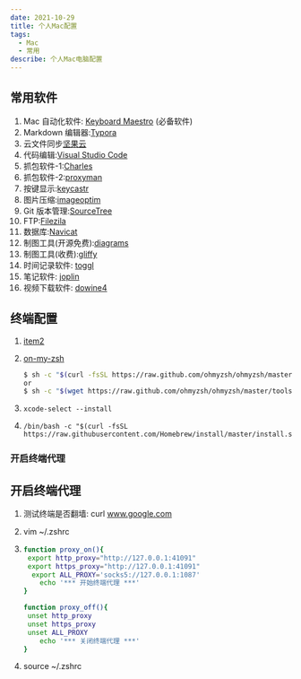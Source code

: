 ```yaml
---
date: 2021-10-29
title: 个人Mac配置
tags:
  - Mac
  - 常用
describe: 个人Mac电脑配置
---
```


## 常用软件

1. Mac 自动化软件: [Keyboard Maestro](https://wild-flame.github.io/guides/docs/mac-os-x-setup-guide/Others) (必备软件)
2. Markdown 编辑器:[Typora](https://typora.io/)
3. 云文件同步[坚果云](https://www.jianguoyun.com/)
4. 代码编辑:[Visual Studio Code](https://go.microsoft.com/fwlink/?LinkID=534106)
5. 抓包软件-1:[Charles](https://www.charlesproxy.com/)
6. 抓包软件-2:[proxyman](https://proxyman.io)
7. 按键显示:[keycastr](https://github.com/keycastr/keycastr/releases)
8. 图片压缩:[imageoptim](https://imageoptim.com/howto.html)
9. Git 版本管理:[SourceTree](http://www.sourcetreeapp.com/)
10. FTP:[Filezila](https://filezilla-project.org/)
11. 数据库:[Navicat](http://www.navicat.com.cn/)
12. 制图工具(开源免费):[diagrams](https://www.diagrams.net/)
13. 制图工具(收费):[gliffy](https://www.gliffy.com/)
14. 时间记录软件: [toggl](https://toggl.com)
15. 笔记软件: [joplin](https://joplinapp.org)
16. 视频下载软件: [dowine4](https://software.charliemonroe.net/downie/)

## 终端配置

1.  [item2](https://iterm2.com/)

2.  [on-my-zsh](https://ohmyz.sh/)

    ```bash
    $ sh -c "$(curl -fsSL https://raw.github.com/ohmyzsh/ohmyzsh/master/tools/install.sh)"
    or
    $ sh -c "$(wget https://raw.github.com/ohmyzsh/ohmyzsh/master/tools/install.sh -O -)"
    ```

3.  ```
    xcode-select --install
    ```

4.  ```
    /bin/bash -c "$(curl -fsSL https://raw.githubusercontent.com/Homebrew/install/master/install.sh)"
    ```

### 开启终端代理

## 开启终端代理

1. 测试终端是否翻墙: curl www.google.com

2. vim ~/.zshrc

3. ```bash
   function proxy_on(){
   	export http_proxy="http://127.0.0.1:41091"
   	export https_proxy="http://127.0.0.1:41091"
     export ALL_PROXY='socks5://127.0.0.1:1087'
       echo '*** 开始终端代理 ***'
   }

   function proxy_off(){
   	unset http_proxy
   	unset https_proxy
   	unset ALL_PROXY
       echo '*** 关闭终端代理 ***'
   }
   ```

4. source ~/.zshrc

